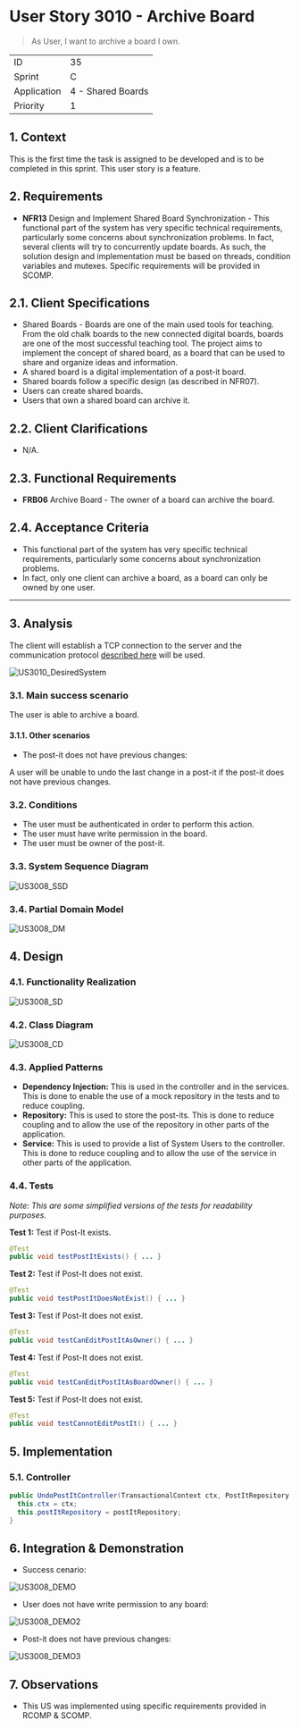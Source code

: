 # User Story 3010 - Archive Board

> As User, I want to archive a board I own.

|             |                   |
| ----------- | ----------------- |
| ID          | 35                |
| Sprint      | C                 |
| Application | 4 - Shared Boards |
| Priority    | 1                 |

## 1. Context

This is the first time the task is assigned to be developed and is to be completed in this sprint. This user story is a feature.

## 2. Requirements

- **NFR13** Design and Implement Shared Board Synchronization - This functional part of the system has very specific technical requirements, particularly some concerns about synchronization problems. In fact, several clients will try to concurrently update boards. As such, the solution design and implementation must be based on threads, condition variables and mutexes. Specific requirements will be provided in SCOMP.

## 2.1. Client Specifications

- Shared Boards - Boards are one of the main used tools for teaching. From the old chalk boards to the new connected digital boards, boards are one of the most successful teaching tool. The project aims to implement the concept of shared board, as a board that can be used to share and organize ideas and information.
- A shared board is a digital implementation of a post-it board.
- Shared boards follow a specific design (as described in NFR07).
- Users can create shared boards.
- Users that own a shared board can archive it.

## 2.2. Client Clarifications

- N/A.

## 2.3. Functional Requirements

- **FRB06** Archive Board - The owner of a board can archive the board.

## 2.4. Acceptance Criteria

- This functional part of the system has very specific technical requirements, particularly some concerns about synchronization problems.
- In fact, only one client can archive a board, as a board can only be owned by one user.

---

## 3. Analysis

The client will establish a TCP connection to the server and the communication protocol [described here](../../sprint-b/us24-3001/README.md) will be used.

![US3010_DesiredSystem](out/US3010_DesiredSystem.svg)

### 3.1. Main success scenario

The user is able to archive a board.

#### 3.1.1. Other scenarios

- The post-it does not have previous changes:

A user will be unable to undo the last change in a post-it if the post-it does not have previous changes.

### 3.2. Conditions

- The user must be authenticated in order to perform this action.
- The user must have write permission in the board.
- The user must be owner of the post-it.

### 3.3. System Sequence Diagram

![US3008_SSD](out/US3008_SSD.svg)

### 3.4. Partial Domain Model

![US3008_DM](out/US3008_DM.svg)

## 4. Design

### 4.1. Functionality Realization

![US3008_SD](out/US3008_SD.svg)

### 4.2. Class Diagram

![US3008_CD](out/US3008_CD.svg)

### 4.3. Applied Patterns

- **Dependency Injection:** This is used in the controller and in the services. This is done to enable the use of a mock repository in the tests and to reduce coupling.
- **Repository:** This is used to store the post-its. This is done to reduce coupling and to allow the use of the repository in other parts of the application.
- **Service:** This is used to provide a list of System Users to the controller. This is done to reduce coupling and to allow the use of the service in other parts of the application.

### 4.4. Tests

_Note: This are some simplified versions of the tests for readability purposes._

**Test 1:** Test if Post-It exists.

```java
@Test
public void testPostItExists() { ... }
```

**Test 2:** Test if Post-It does not exist.

```java
@Test
public void testPostItDoesNotExist() { ... }
```

**Test 3:** Test if Post-It does not exist.

```java
@Test
public void testCanEditPostItAsOwner() { ... }
```

**Test 4:** Test if Post-It does not exist.

```java
@Test
public void testCanEditPostItAsBoardOwner() { ... }
```

**Test 5:** Test if Post-It does not exist.

```java
@Test
public void testCannotEditPostIt() { ... }
```

## 5. Implementation

### 5.1. Controller

```java
public UndoPostItController(TransactionalContext ctx, PostItRepository postItRepository) {
  this.ctx = ctx;
  this.postItRepository = postItRepository;
}
```

## 6. Integration & Demonstration

- Success cenario:

![US3008_DEMO](US3008_DEMO.png)

- User does not have write permission to any board:

![US3008_DEMO2](US3008_DEMO2.png)

- Post-it does not have previous changes:

![US3008_DEMO3](US3008_DEMO3.png)

## 7. Observations

- This US was implemented using specific requirements provided in RCOMP & SCOMP.
